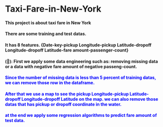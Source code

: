 # Taxi-Fare-in-New-York
#### This project is about taxi fare in New York
#### There are some training and test datas.
#### It has 8 features. {Date-key-pickup Longitude-pickup Latitude-dropoff Longitude-dropoff Latitude-fare amount-passenger-count}
#### (&#x1F499;): First we apply some data engineering such as: removing missing data or a data with negative fare amount of negative passeng-count.
#### <font color='blue'> Since the number of missing data is less than 5 percent of training datas, we can remove those row in the dataframe.
  #### <font color='blue'> After that we use a map to see the pickup Longitude-pickup Latitude-dropoff Longitude-dropoff Latitude on the map. we can also remove those datas that has pickup or dropoff coordinate in the water.
  #### at the end we apply some regression algorithms to predict fare amount of test data.

